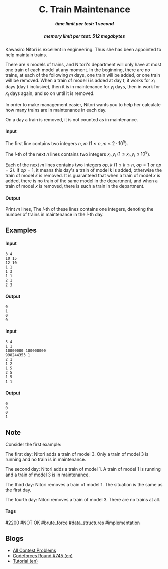 <h1 style='text-align: center;'> C. Train Maintenance</h1>

<h5 style='text-align: center;'>time limit per test: 1 second</h5>
<h5 style='text-align: center;'>memory limit per test: 512 megabytes</h5>

Kawasiro Nitori is excellent in engineering. Thus she has been appointed to help maintain trains.

There are $n$ models of trains, and Nitori's department will only have at most one train of each model at any moment. In the beginning, there are no trains, at each of the following $m$ days, one train will be added, or one train will be removed. When a train of model $i$ is added at day $t$, it works for $x_i$ days (day $t$ inclusive), then it is in maintenance for $y_i$ days, then in work for $x_i$ days again, and so on until it is removed.

In order to make management easier, Nitori wants you to help her calculate how many trains are in maintenance in each day.

On a day a train is removed, it is not counted as in maintenance.

#### Input

The first line contains two integers $n$, $m$ ($1 \le n,m \le 2 \cdot 10^5$).

The $i$-th of the next $n$ lines contains two integers $x_i,y_i$ ($1 \le x_i,y_i \le 10^9$).

Each of the next $m$ lines contains two integers $op$, $k$ ($1 \le k \le n$, $op = 1$ or $op = 2$). If $op=1$, it means this day's a train of model $k$ is added, otherwise the train of model $k$ is removed. It is guaranteed that when a train of model $x$ is added, there is no train of the same model in the department, and when a train of model $x$ is removed, there is such a train in the department.

#### Output

Print $m$ lines, The $i$-th of these lines contains one integers, denoting the number of trains in maintenance in the $i$-th day.

## Examples

#### Input


```text
3 4
10 15
12 10
1 1
1 3
1 1
2 1
2 3
```
#### Output


```text
0
1
0
0
```
#### Input


```text
5 4
1 1
10000000 100000000
998244353 1
2 1
1 2
1 5
2 5
1 5
1 1
```
#### Output


```text
0
0
0
1
```
## Note

Consider the first example:

The first day: Nitori adds a train of model $3$. Only a train of model $3$ is running and no train is in maintenance.

The second day: Nitori adds a train of model $1$. A train of model $1$ is running and a train of model $3$ is in maintenance.

The third day: Nitori removes a train of model $1$. The situation is the same as the first day.

The fourth day: Nitori removes a train of model $3$. There are no trains at all.



#### Tags 

#2200 #NOT OK #brute_force #data_structures #implementation 

## Blogs
- [All Contest Problems](../Codeforces_Round_745_(Div._1).md)
- [Codeforces Round #745 (en)](../blogs/Codeforces_Round_745_(en).md)
- [Tutorial (en)](../blogs/Tutorial_(en).md)
